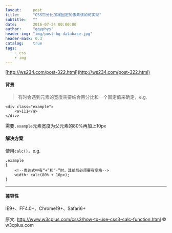 ```yaml
---
layout:     post
title:      "CSS百分比加减固定的像素该如何实现"
subtitle:   ""
date:       2016-07-24 00:00:00
author:     "gqyphys"
header-img: "img/post-bg-database.jpg"
header-mask: 0.3
catalog:    true
tags:
    - css
    - img
---
```

[http://ws234.com/post-322.html](http://ws234.com/post-322.html)

#### 背景
> 有时会遇到元素的宽度需要结合百分比和一个固定值来确定，e.g.
```
<div class="example">
    <a>111</a>
</div>
```
需要`.example`元素宽度为父元素的80%再加上10px

#### 解决方案
使用`calc()`，e.g.
```
.example
{
    <!--表达式中有“+”和“-”时，其前后必须要有空格-->
    width: calc(80% + 10px);   
}
```

---
#### 兼容性
IE9+、FF4.0+、Chrome19+、Safari6+

原文: http://www.w3cplus.com/css3/how-to-use-css3-calc-function.html © w3cplus.com
